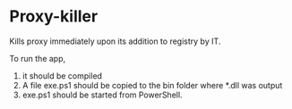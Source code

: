 # Proxy-killer
Kills proxy immediately upon its addition to registry by IT.

To run the app, 
1. it should be compiled
2. A file exe.ps1 should be copied to the bin folder where *.dll was output
3. exe.ps1 should be started from PowerShell.